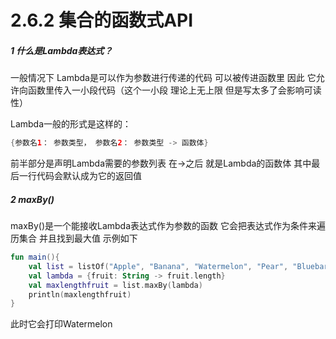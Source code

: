 # 2.6.2 集合的函数式API

##### 1 什么是Lambda表达式？

一般情况下 Lambda是可以作为参数进行传递的代码 可以被传进函数里 因此 它允许向函数里传入一小段代码（这个一小段 理论上无上限 但是写太多了会影响可读性）

Lambda一般的形式是这样的：

```kotlin
{参数名1： 参数类型， 参数名2： 参数类型 -> 函数体}
```

前半部分是声明Lambda需要的参数列表 在->之后 就是Lambda的函数体 其中最后一行代码会默认成为它的返回值

##### 2 maxBy()

maxBy()是一个能接收Lambda表达式作为参数的函数 它会把表达式作为条件来遍历集合 并且找到最大值 示例如下

```kotlin
fun main(){
    val list = listOf("Apple", "Banana", "Watermelon", "Pear", "Bluebarry")
    val lambda = {fruit: String -> fruit.length}
    val maxlengthfruit = list.maxBy(lambda)
    println(maxlengthfruit)
}
```

此时它会打印Watermelon
